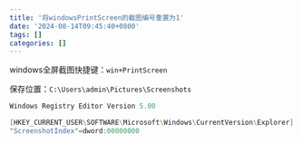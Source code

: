 ```yaml
---
title: '将windowsPrintScreen的截图编号重置为1'
date: '2024-08-14T09:45:40+0800'
tags: []
categories: []
---
```



windows全屏截图快捷键：`win+PrintScreen`

保存位置：`C:\Users\admin\Pictures\Screenshots`

```powershell
Windows Registry Editor Version 5.00

[HKEY_CURRENT_USER\SOFTWARE\Microsoft\Windows\CurrentVersion\Explorer]
"ScreenshotIndex"=dword:00000000
```